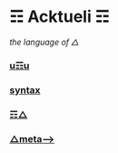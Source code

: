 # ☶ Acktueli ☶
_the language of △_ 

### [u☶u](/umu)

### [syntax](/docs)

### [☶△](/delta)

### [△meta-->](https://pastebin.com/u/shhkwamm)